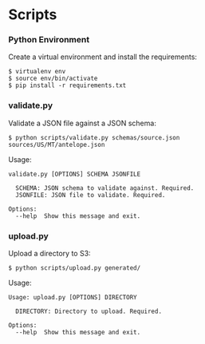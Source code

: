 # Scripts

### Python Environment

Create a virtual environment and install the requirements:

```
$ virtualenv env
$ source env/bin/activate
$ pip install -r requirements.txt
```

### validate.py

Validate a JSON file against a JSON schema:

```
$ python scripts/validate.py schemas/source.json sources/US/MT/antelope.json
```

Usage:

```
validate.py [OPTIONS] SCHEMA JSONFILE

  SCHEMA: JSON schema to validate against. Required.
  JSONFILE: JSON file to validate. Required.

Options:
  --help  Show this message and exit.
```

### upload.py

Upload a directory to S3:

```
$ python scripts/upload.py generated/
```

Usage:

```
Usage: upload.py [OPTIONS] DIRECTORY

  DIRECTORY: Directory to upload. Required.

Options:
  --help  Show this message and exit.
```